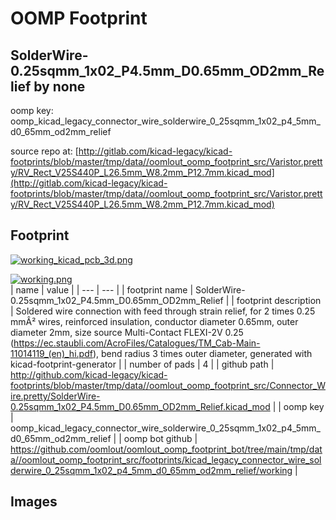 # OOMP Footprint  
## SolderWire-0.25sqmm_1x02_P4.5mm_D0.65mm_OD2mm_Relief  by none  
  
oomp key: oomp_kicad_legacy_connector_wire_solderwire_0_25sqmm_1x02_p4_5mm_d0_65mm_od2mm_relief  
  
source repo at: [http://gitlab.com/kicad-legacy/kicad-footprints/blob/master/tmp/data//oomlout_oomp_footprint_src/Varistor.pretty/RV_Rect_V25S440P_L26.5mm_W8.2mm_P12.7mm.kicad_mod](http://gitlab.com/kicad-legacy/kicad-footprints/blob/master/tmp/data//oomlout_oomp_footprint_src/Varistor.pretty/RV_Rect_V25S440P_L26.5mm_W8.2mm_P12.7mm.kicad_mod)  
## Footprint  
  
[![working_kicad_pcb_3d.png](working_kicad_pcb_3d_600.png)](working_kicad_pcb_3d.png)  
  
[![working.png](working_600.png)](working.png)  
| name | value | 
| --- | --- | 
| footprint name | SolderWire-0.25sqmm_1x02_P4.5mm_D0.65mm_OD2mm_Relief | 
| footprint description | Soldered wire connection with feed through strain relief, for 2 times 0.25 mmÂ² wires, reinforced insulation, conductor diameter 0.65mm, outer diameter 2mm, size source Multi-Contact FLEXI-2V 0.25 (https://ec.staubli.com/AcroFiles/Catalogues/TM_Cab-Main-11014119_(en)_hi.pdf), bend radius 3 times outer diameter, generated with kicad-footprint-generator | 
| number of pads | 4 | 
| github path | http://github.com/kicad-legacy/kicad-footprints/blob/master/tmp/data//oomlout_oomp_footprint_src/Connector_Wire.pretty/SolderWire-0.25sqmm_1x02_P4.5mm_D0.65mm_OD2mm_Relief.kicad_mod | 
| oomp key | oomp_kicad_legacy_connector_wire_solderwire_0_25sqmm_1x02_p4_5mm_d0_65mm_od2mm_relief | 
| oomp bot github | https://github.com/oomlout/oomlout_oomp_footprint_bot/tree/main/tmp/data//oomlout_oomp_footprint_src/footprints/kicad_legacy_connector_wire_solderwire_0_25sqmm_1x02_p4_5mm_d0_65mm_od2mm_relief/working | 
## Images  
